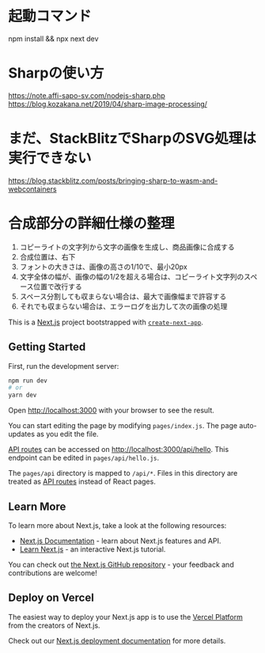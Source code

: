# 起動コマンド

npm install && npx next dev

# Sharpの使い方
https://note.affi-sapo-sv.com/nodejs-sharp.php
https://blog.kozakana.net/2019/04/sharp-image-processing/

# まだ、StackBlitzでSharpのSVG処理は実行できない
https://blog.stackblitz.com/posts/bringing-sharp-to-wasm-and-webcontainers


# 合成部分の詳細仕様の整理

1. コピーライトの文字列から文字の画像を生成し、商品画像に合成する
1. 合成位置は、右下
1. フォントの大きさは、画像の高さの1/10で、最小20px
1. 文字全体の幅が、画像の幅の1/2を超える場合は、コピーライト文字列のスペース位置で改行する
1. スペース分割しても収まらない場合は、最大で画像幅まで許容する
1. それでも収まらない場合は、エラーログを出力して次の画像の処理


This is a [Next.js](https://nextjs.org/) project bootstrapped with [`create-next-app`](https://github.com/vercel/next.js/tree/canary/packages/create-next-app).

## Getting Started

First, run the development server:

```bash
npm run dev
# or
yarn dev
```

Open [http://localhost:3000](http://localhost:3000) with your browser to see the result.

You can start editing the page by modifying `pages/index.js`. The page auto-updates as you edit the file.

[API routes](https://nextjs.org/docs/api-routes/introduction) can be accessed on [http://localhost:3000/api/hello](http://localhost:3000/api/hello). This endpoint can be edited in `pages/api/hello.js`.

The `pages/api` directory is mapped to `/api/*`. Files in this directory are treated as [API routes](https://nextjs.org/docs/api-routes/introduction) instead of React pages.

## Learn More

To learn more about Next.js, take a look at the following resources:

- [Next.js Documentation](https://nextjs.org/docs) - learn about Next.js features and API.
- [Learn Next.js](https://nextjs.org/learn) - an interactive Next.js tutorial.

You can check out [the Next.js GitHub repository](https://github.com/vercel/next.js/) - your feedback and contributions are welcome!

## Deploy on Vercel

The easiest way to deploy your Next.js app is to use the [Vercel Platform](https://vercel.com/new?utm_medium=default-template&filter=next.js&utm_source=create-next-app&utm_campaign=create-next-app-readme) from the creators of Next.js.

Check out our [Next.js deployment documentation](https://nextjs.org/docs/deployment) for more details.
